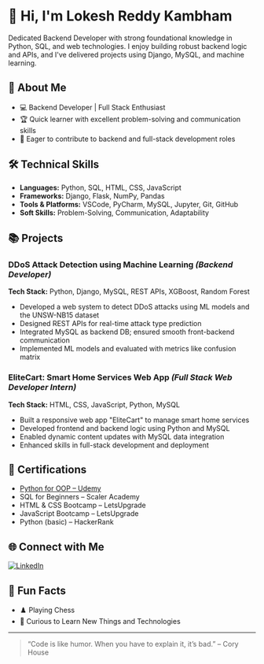 # 👋 Hi, I'm Lokesh Reddy Kambham

Dedicated Backend Developer with strong foundational knowledge in Python, SQL, and web technologies. I enjoy building robust backend logic and APIs, and I've delivered projects using Django, MySQL, and machine learning.

## 🚀 About Me
- 💻 Backend Developer | Full Stack Enthusiast
- 🏆 Quick learner with excellent problem-solving and communication skills
- 🤝 Eager to contribute to backend and full-stack development roles

## 🛠️ Technical Skills
- **Languages:** Python, SQL, HTML, CSS, JavaScript
- **Frameworks:** Django, Flask, NumPy, Pandas
- **Tools & Platforms:** VSCode, PyCharm, MySQL, Jupyter, Git, GitHub
- **Soft Skills:** Problem-Solving, Communication, Adaptability

## 📚 Projects

### DDoS Attack Detection using Machine Learning _(Backend Developer)_
**Tech Stack:** Python, Django, MySQL, REST APIs, XGBoost, Random Forest  
- Developed a web system to detect DDoS attacks using ML models and the UNSW-NB15 dataset  
- Designed REST APIs for real-time attack type prediction  
- Integrated MySQL as backend DB; ensured smooth front-backend communication  
- Implemented ML models and evaluated with metrics like confusion matrix

### EliteCart: Smart Home Services Web App _(Full Stack Web Developer Intern)_
**Tech Stack:** HTML, CSS, JavaScript, Python, MySQL  
- Built a responsive web app "EliteCart" to manage smart home services  
- Developed frontend and backend logic using Python and MySQL  
- Enabled dynamic content updates with MySQL data integration  
- Enhanced skills in full-stack development and deployment

## 🏅 Certifications
- [Python for OOP – Udemy](https://www.udemy.com/certificate/UC-70056454-4236-42ee-a002-cfef54481e7b)
- SQL for Beginners – Scaler Academy
- HTML & CSS Bootcamp – LetsUpgrade
- JavaScript Bootcamp – LetsUpgrade
- Python (basic) – HackerRank

## 🌐 Connect with Me
[![LinkedIn](https://img.shields.io/badge/LinkedIn-blue?logo=linkedin)](https://www.linkedin.com/in/lokesh-reddy-kambham)

## 🎯 Fun Facts
- ♟️ Playing Chess
- 🌱 Curious to Learn New Things and Technologies

---

> “Code is like humor. When you have to explain it, it’s bad.” – Cory House
